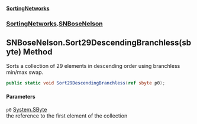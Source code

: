 #### [SortingNetworks](./index.md 'index')
### [SortingNetworks](./SortingNetworks.md 'SortingNetworks').[SNBoseNelson](./SortingNetworks-SNBoseNelson.md 'SortingNetworks.SNBoseNelson')
## SNBoseNelson.Sort29DescendingBranchless(sbyte) Method
Sorts a collection of 29 elements in descending order using branchless min/max swap.  
```csharp
public static void Sort29DescendingBranchless(ref sbyte p0);
```
#### Parameters
<a name='SortingNetworks-SNBoseNelson-Sort29DescendingBranchless(sbyte)-p0'></a>
`p0` [System.SByte](https://docs.microsoft.com/en-us/dotnet/api/System.SByte 'System.SByte')  
the reference to the first element of the collection  
  

